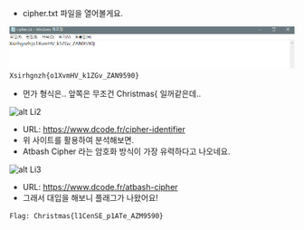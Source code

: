 * cipher.txt 파일을 열어볼게요.

![alt Li1](https://github.com/simnple/Christmas_ctf/blob/main/Crypto/imgs/Li1.png)<br>
```Xsirhgnzh{o1XvmHV_k1ZGv_ZAN9590}```
* 먼가 형식은.. 앞쪽은 무조건 Christmas{ 일꺼같은데..

![alt Li2](https://github.com/simnple/Christmas_ctf/blob/main/Crypto/imgs/Li2.png)
* URL: https://www.dcode.fr/cipher-identifier
* 위 사이트를 활용하여 분석해보면.
* Atbash Cipher 라는 암호화 방식이 가장 유력하다고 나오네요.

![alt Li3](https://github.com/simnple/Christmas_ctf/blob/main/Crypto/imgs/Li3.png)
* URL: https://www.dcode.fr/atbash-cipher
* 그래서 대입을 해보니 플래그가 나왔어요!
```
Flag: Christmas{l1CenSE_p1ATe_AZM9590}
```
